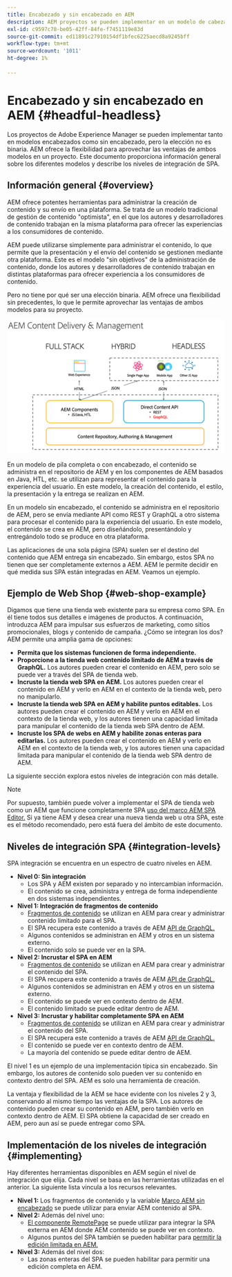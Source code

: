 ```yaml
---
title: Encabezado y sin encabezado en AEM
description: AEM proyectos se pueden implementar en un modelo de cabeza y cabeza, pero la elección no es binaria. AEM ofrece la flexibilidad para aprovechar las ventajas de ambos modelos en un proyecto.
exl-id: c9597c78-be05-42ff-84fe-f7451119e83d
source-git-commit: ed11891c27910154df1bfec6225aecd8a9245bff
workflow-type: tm+mt
source-wordcount: '1011'
ht-degree: 1%

---
```


# Encabezado y sin encabezado en AEM {#headful-headless}

Los proyectos de Adobe Experience Manager se pueden implementar tanto en modelos encabezados como sin encabezado, pero la elección no es binaria. AEM ofrece la flexibilidad para aprovechar las ventajas de ambos modelos en un proyecto. Este documento proporciona información general sobre los diferentes modelos y describe los niveles de integración de SPA.

## Información general {#overview}

AEM ofrece potentes herramientas para administrar la creación de contenido y su envío en una plataforma. Se trata de un modelo tradicional de gestión de contenido &quot;optimista&quot;, en el que los autores y desarrolladores de contenido trabajan en la misma plataforma para ofrecer las experiencias a los consumidores de contenido.

AEM puede utilizarse simplemente para administrar el contenido, lo que permite que la presentación y el envío del contenido se gestionen mediante otra plataforma. Este es el modelo &quot;sin objetivos&quot; de la administración de contenido, donde los autores y desarrolladores de contenido trabajan en distintas plataformas para ofrecer experiencia a los consumidores de contenido.

Pero no tiene por qué ser una elección binaria. AEM ofrece una flexibilidad sin precedentes, lo que le permite aprovechar las ventajas de ambos modelos para su proyecto.

![Modelos de implementación de AEM](headless/assets/aem-implementation-models.png)

En un modelo de pila completa o con encabezado, el contenido se administra en el repositorio de AEM y en los componentes de AEM basados en Java, HTL, etc. se utilizan para representar el contenido para la experiencia del usuario. En este modelo, la creación del contenido, el estilo, la presentación y la entrega se realizan en AEM.

En un modelo sin encabezado, el contenido se administra en el repositorio de AEM, pero se envía mediante API como REST y GraphQL a otro sistema para procesar el contenido para la experiencia del usuario. En este modelo, el contenido se crea en AEM, pero diseñándolo, presentándolo y entregándolo todo se produce en otra plataforma.

Las aplicaciones de una sola página (SPA) suelen ser el destino del contenido que AEM entrega sin encabezado. Sin embargo, estos SPA no tienen que ser completamente externos a AEM. AEM le permite decidir en qué medida sus SPA están integradas en AEM. Veamos un ejemplo.

## Ejemplo de Web Shop {#web-shop-example}

Digamos que tiene una tienda web existente para su empresa como SPA. En él tiene todos sus detalles e imágenes de productos. A continuación, introduzca AEM para impulsar sus esfuerzos de marketing, como sitios promocionales, blogs y contenido de campaña. ¿Cómo se integran los dos? AEM permite una amplia gama de opciones:

* **Permita que los sistemas funcionen de forma independiente.**
* **Proporcione a la tienda web contenido limitado de AEM a través de GraphQL.** Los autores pueden crear el contenido en AEM, pero solo se puede ver a través del SPA de tienda web.
* **Incruste la tienda web SPA en AEM.** Los autores pueden crear el contenido en AEM y verlo en AEM en el contexto de la tienda web, pero no manipularlo.
* **Incruste la tienda web SPA en AEM y habilite puntos editables.** Los autores pueden crear el contenido en AEM y verlo en AEM en el contexto de la tienda web, y los autores tienen una capacidad limitada para manipular el contenido de la tienda web SPA dentro de AEM.
* **Incruste los SPA de webs en AEM y habilite zonas enteras para editarlas.** Los autores pueden crear el contenido en AEM y verlo en AEM en el contexto de la tienda web, y los autores tienen una capacidad limitada para manipular el contenido de la tienda web SPA dentro de AEM.

La siguiente sección explora estos niveles de integración con más detalle.

>[!NOTE]
>
>Por supuesto, también puede volver a implementar el SPA de tienda web como un AEM que funcione completamente SPA [uso del marco AEM SPA Editor.](/help/sites-developing/spa-walkthrough.md) Si ya tiene AEM y desea crear una nueva tienda web u otra SPA, este es el método recomendado, pero está fuera del ámbito de este documento.

## Niveles de integración SPA {#integration-levels}

SPA integración se encuentra en un espectro de cuatro niveles en AEM.

* **Nivel 0: Sin integración**
   * Los SPA y AEM existen por separado y no intercambian información.
   * El contenido se crea, administra y entrega de forma independiente en dos sistemas independientes.
* **Nivel 1: Integración de fragmentos de contenido**
   * [Fragmentos de contenido](/help/assets/content-fragments/content-fragments.md) se utilizan en AEM para crear y administrar contenido limitado para el SPA.
   * El SPA recupera este contenido a través de AEM [API de GraphQL.](/help/assets/content-fragments/graphql-api-content-fragments.md)
   * Algunos contenidos se administran en AEM y otros en un sistema externo.
   * El contenido solo se puede ver en la SPA.
* **Nivel 2: Incrustar el SPA en AEM**
   * [Fragmentos de contenido](/help/assets/content-fragments/content-fragments.md) se utilizan en AEM para crear y administrar el contenido del SPA.
   * El SPA recupera este contenido a través de AEM [API de GraphQL.](/help/assets/content-fragments/graphql-api-content-fragments.md)
   * Algunos contenidos se administran en AEM y otros en un sistema externo.
   * El contenido se puede ver en contexto dentro de AEM.
   * El contenido limitado se puede editar dentro de AEM.
* **Nivel 3: Incrustar y habilitar completamente SPA en AEM**
   * [Fragmentos de contenido](/help/assets/content-fragments/content-fragments.md) se utilizan en AEM para crear y administrar el contenido del SPA.
   * El SPA recupera este contenido a través de AEM [API de GraphQL.](/help/assets/content-fragments/graphql-api-content-fragments.md)
   * El contenido se puede ver en contexto dentro de AEM.
   * La mayoría del contenido se puede editar dentro de AEM.

El nivel 1 es un ejemplo de una implementación típica sin encabezado. Sin embargo, los autores de contenido solo pueden ver su contenido en contexto dentro del SPA. AEM es solo una herramienta de creación.

La ventaja y flexibilidad de la AEM se hace evidente con los niveles 2 y 3, conservando al mismo tiempo las ventajas de la SPA. Los autores de contenido pueden crear su contenido en AEM, pero también verlo en contexto dentro de AEM. El SPA obtiene la capacidad de ser creado en AEM, pero aun así se puede entregar como SPA.

## Implementación de los niveles de integración {#implementing}

Hay diferentes herramientas disponibles en AEM según el nivel de integración que elija. Cada nivel se basa en las herramientas utilizadas en el anterior. La siguiente lista vincula a los recursos relevantes.

* **Nivel 1:** Los fragmentos de contenido y la variable [Marco AEM sin encabezado](/help/sites-developing/headless/introduction.md) se puede utilizar para enviar AEM contenido al SPA.
* **Nivel 2:** Además del nivel uno:
   * [El componente RemotePage](/help/sites-developing/spa-remote-page.md) se puede utilizar para integrar la SPA externa en AEM donde AEM contenido se puede ver en contexto.
   * Algunos puntos del SPA también se pueden habilitar para [permitir la edición limitada en AEM.](/help/sites-developing/spa-edit-external.md)
* **Nivel 3:** Además del nivel dos:
   * Las zonas enteras del SPA se pueden habilitar para permitir una edición completa en AEM.
